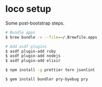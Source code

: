 # loco setup

Some post-bootstrap steps.

```sh
# Bundle apps
$ brew bundle -v --file=~/.Brewfile.apps

# Add asdf plugins
$ asdf plugin-add ruby
$ asdf plugin-add nodejs
$ asdf plugin-add elixir

$ npm install -g prettier tern jsonlint

$ gem install bundler pry-byebug pry
```
